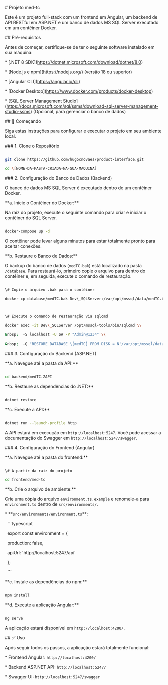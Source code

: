 \# Projeto med-tc



Este é um projeto full-stack com um frontend em Angular, um backend de API RESTful em ASP.NET e um banco de dados MS SQL Server executado em um contêiner Docker.



\## Pré-requisitos



Antes de começar, certifique-se de ter o seguinte software instalado em sua máquina:



\* \[.NET 8 SDK](https://dotnet.microsoft.com/download/dotnet/8.0)

\* \[Node.js e npm](https://nodejs.org/) (versão 18 ou superior)

\* \[Angular CLI](https://angular.io/cli)

\* \[Docker Desktop](https://www.docker.com/products/docker-desktop)

\* \[SQL Server Management Studio](https://docs.microsoft.com/sql/ssms/download-sql-server-management-studio-ssms) (Opcional, para gerenciar o banco de dados)



\## 🚀 Começando



Siga estas instruções para configurar e executar o projeto em seu ambiente local.



\### 1. Clone o Repositório



```bash

git clone https://github.com/hugocnovaes/product-interface.git

cd \[NOME-DA-PASTA-CRIADA-NA-SUA-MAQUINA]

```



\### 2. Configuração do Banco de Dados (Backend)



O banco de dados MS SQL Server é executado dentro de um contêiner Docker.



\*\*a. Inicie o Contêiner do Docker:\*\*



Na raiz do projeto, execute o seguinte comando para criar e iniciar o contêiner do SQL Server.



```bash

docker-compose up -d

```



O contêiner pode levar alguns minutos para estar totalmente pronto para aceitar conexões.



\*\*b. Restaure o Banco de Dados:\*\*



O backup do banco de dados (`medTC.bak`) está localizado na pasta `/database`. Para restaurá-lo, primeiro copie o arquivo para dentro do contêiner e, em seguida, execute o comando de restauração.



```bash

\# Copie o arquivo .bak para o contêiner

docker cp database/medTC.bak Dev\_SQLServer:/var/opt/mssql/data/medTC.bak



\# Execute o comando de restauração via sqlcmd

docker exec -it Dev\_SQLServer /opt/mssql-tools/bin/sqlcmd \\

&nbsp;  -S localhost -U SA -P "Admin@1234" \\

&nbsp;  -Q "RESTORE DATABASE \[medTC] FROM DISK = N'/var/opt/mssql/data/medTC.bak' WITH FILE = 1, NOUNLOAD, REPLACE, STATS = 5"

```



\### 3. Configuração do Backend (ASP.NET)



\*\*a. Navegue até a pasta da API:\*\*



```bash

cd backend/medTC.ZAPI

```



\*\*b. Restaure as dependências do .NET:\*\*



```bash

dotnet restore

```



\*\*c. Execute a API:\*\*



```bash

dotnet run --launch-profile http

```



A API estará em execução em `http://localhost:5247`. Você pode acessar a documentação do Swagger em `http://localhost:5247/swagger`.



\### 4. Configuração do Frontend (Angular)



\*\*a. Navegue até a pasta do frontend:\*\*



```bash

\# A partir da raiz do projeto

cd frontend/med-tc

```



\*\*b. Crie o arquivo de ambiente:\*\*



Crie uma cópia do arquivo `environment.ts.example` e renomeie-a para `environment.ts` dentro de `src/environments/`.



\* \*\*`src/environments/environment.ts`\*\*:

&nbsp;   ```typescript

&nbsp;   export const environment = {

&nbsp;     production: false,

&nbsp;     apiUrl: 'http://localhost:5247/api'

&nbsp;   };

&nbsp;   ```



\*\*c. Instale as dependências do npm:\*\*



```bash

npm install

```



\*\*d. Execute a aplicação Angular:\*\*



```bash

ng serve

```



A aplicação estará disponível em `http://localhost:4200/`.



\## ✅ Uso



Após seguir todos os passos, a aplicação estará totalmente funcional:

\* Frontend Angular: `http://localhost:4200/`

\* Backend ASP.NET API: `http://localhost:5247/`

\* Swagger UI: `http://localhost:5247/swagger`

